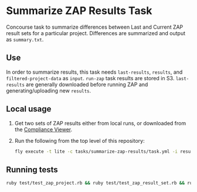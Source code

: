 # Summarize ZAP Results Task

Concourse task to summarize differences between Last and Current ZAP result sets for a particular project. Differences are summarized and output as `summary.txt`.

## Use

In order to summarize results, this task needs `last-results`, `results`, and `filtered-project-data` as `input`. `run-zap` task results are stored in S3. `last-results` are generally downloaded before running ZAP and generating/uploading new `results`.

## Local usage

1. Get two sets of ZAP results either from local runs, or downloaded from the [Compliance Viewer](https://compliance-viewer.18f.gov/results).
1. Run the following from the top level of this repository:

    ```bash
    fly execute -t lite -c tasks/summarize-zap-results/task.yml -i results=<current-results-dir> -i last-results=<last-results-dir> -i scripts=. -i filtered-project-data=<filtered-project-data-dir>
    ```

## Running tests

```bash
ruby test/test_zap_project.rb && ruby test/test_zap_result_set.rb && ruby test/test_zap_result_set_comparator.rb
```

